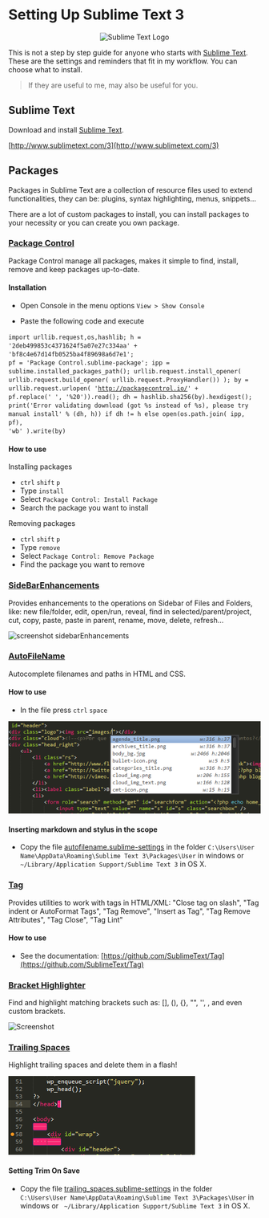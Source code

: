 # Setting Up Sublime Text 3 #

<p align="center"><img src="http://upload.wikimedia.org/wikipedia/en/4/4c/Sublime_Text_Logo.png" alt="Sublime Text Logo" width="120" ></p>

This is not a step by step guide for anyone who starts with [Sublime Text](http://www.sublimetext.com/). These are the settings and reminders that fit in my workflow. You can choose what to install.

> If they are useful to me, may also be useful for you.

## Sublime Text ##

Download and install [Sublime Text](http://www.sublimetext.com/).

[http://www.sublimetext.com/3](http://www.sublimetext.com/3)

## Packages ##

Packages in Sublime Text are a collection of resource files used to extend functionalities, they can be: plugins, syntax highlighting, menus, snippets...

There are a lot of custom packages to install, you can install packages to your necessity or you can create you own package.

### [Package Control](https://sublime.wbond.net/) ###

Package Control manage all packages, makes it simple to find, install, remove and keep packages up-to-date.

#### Installation ####

* Open Console in the menu options `View > Show Console`

* Paste the following code and execute

<code>import urllib.request,os,hashlib; h = '2deb499853c4371624f5a07e27c334aa' + 'bf8c4e67d14fb0525ba4f89698a6d7e1'; pf = 'Package Control.sublime-package'; ipp = sublime.installed_packages_path(); urllib.request.install_opener( urllib.request.build_opener( urllib.request.ProxyHandler()) ); by = urllib.request.urlopen( 'http://packagecontrol.io/' + pf.replace(' ', '%20')).read(); dh = hashlib.sha256(by).hexdigest(); print('Error validating download (got %s instead of %s), please try manual install' % (dh, h)) if dh != h else open(os.path.join( ipp, pf), 'wb' ).write(by)</code>

#### How to use ####

Installing packages

* `ctrl` `shift` `p`
* Type `install`
* Select `Package Control: Install Package`
* Search the package you want to install

Removing packages

* `ctrl` `shift` `p`
* Type `remove`
* Select `Package Control: Remove Package`
* Find the package you want to remove

### [SideBarEnhancements](https://github.com/titoBouzout/SideBarEnhancements) ###

Provides enhancements to the operations on Sidebar of Files and Folders, like: new file/folder, edit, open/run, reveal, find in selected/parent/project, cut, copy, paste, paste in parent, rename, move, delete, refresh...

![screenshot sidebarEnhancements](http://dl.dropbox.com/u/43596449/tito/sublime/SideBar/screenshot.png)

### [AutoFileName](https://github.com/BoundInCode/AutoFileName) ###

Autocomplete filenames and paths in HTML and CSS.

#### How to use ####

* In the file press `ctrl` `space`

![Screenshot AutoFileName screenshots](Screenshots/AutoFileName.png)

#### Inserting markdown and stylus in the scope ####

* Copy the file [autofilename.sublime-settings](https://raw.githubusercontent.com/tiagoporto/setting-up-sublime-text/master/Packages%20Settings/autofilename.sublime-settings) in the folder `C:\Users\User Name\AppData\Roaming\Sublime Text 3\Packages\User` in windows or ` ~/Library/Application Support/Sublime Text 3` in OS X.

### [Tag](https://github.com/SublimeText/Tag) ###

Provides utilities to work with tags in HTML/XML: "Close tag on slash", "Tag indent or AutoFormat Tags", "Tag Remove", "Insert as Tag", "Tag Remove Attributes", "Tag Close", "Tag Lint"

#### How to use ####

* See the documentation: [https://github.com/SublimeText/Tag](https://github.com/SublimeText/Tag)

### [Bracket Highlighter](https://github.com/facelessuser/BracketHighlighter) ###

Find and highlight matching brackets such as: [], (), {}, "", '', <tag></tag>, and even custom brackets.

![Screenshot](http://dl.dropbox.com/u/342698/BracketHighlighter/Example1.png )

### [Trailing Spaces](https://github.com/SublimeText/TrailingSpaces)

Highlight trailing spaces and delete them in a flash!

![Screenshot TrailingSpaces](Screenshots/TrailingSpaces.png "")

#### Setting Trim On Save ####

* Copy the file [trailing_spaces.sublime-settings](https://raw.githubusercontent.com/tiagoporto/setting-up-sublime-text/master/Packages%20Settings/trailing_spaces.sublime-settings) in the folder `C:\Users\User Name\AppData\Roaming\Sublime Text 3\Packages\User` in windows or ` ~/Library/Application Support/Sublime Text 3` in OS X.

<!--

### [Emmet](http://emmet.io/)

![Cheat Sheet](http://docs.emmet.io/cheat-sheet/)

### [DocBlockr](https://github.com/spadgos/sublime-jsdocs) ###


### [AllAutocomplete](https://github.com/alienhard/SublimeAllAutocomplete) ###


### [Color Picker](http://weslly.github.io/ColorPicker/)

Keyboard shortcut `ctrl+shift+c`

### [ColorHighlighter](https://github.com/Monnoroch/ColorHighlighter)

Disable keybindings

`tools -> color highlighter -> Disable default keybindings`


### [SFTP](http://wbond.net/sublime_packages/sftp)

### [EditorConfig](http://editorconfig.org/)

Working with Markdown

### [Markdown Preview](https://github.com/revolunet/sublimetext-markdown-preview)

### [MarkdownEditing](https://github.com/SublimeText-Markdown/MarkdownEditing) ###

### [AngularJS](https://github.com/angular-ui/AngularJS-sublime-package)

### [Jquery](https://github.com/SublimeText/jQuery)

### [Can I Use](https://github.com/Azd325/sublime-text-caniuse)

Keyboard shortcut `ctrl+alt+f`

### [GhostText](https://github.com/Cacodaimon/GhostText-for-SublimeText)

- [Extension for Chrome](https://chrome.google.com/webstore/detail/ghosttext-for-chrome/godiecgffnchndlihlpaajjcplehddca?utm_source=chrome-ntp-icon)

### [Gist](https://github.com/condemil/Gist)

### [Gulp](https://github.com/NicoSantangelo/sublime-gulp)

### [Terminal](https://github.com/wbond/sublime_terminal)

Keyboard shortcut `ctrl+alt+shift+t` to project folder

Keyboard shortcut `ctrl+shift+t` to file


## Additional Syntax Support

### [Apache Conf](https://github.com/colinta/ApacheConf.tmLanguage)

### [LESS](https://github.com/danro/LESS-sublime)

### [Robots](https://github.com/andriyko/sublime-robot-framework-assistant)

### [SASS](https://sublime.wbond.net/packages/Sass)

### [Stylus](https://github.com/billymoon/Stylus)

- [Stylus-Snippets](https://github.com/billymoon/Stylus-Snippets)

### [Laravel Blade](https://github.com/Medalink/laravel-blade)


## Snippets

ctrl+shift+alt+p

Local Folder

* Windows

`C:\Users\User Name\AppData\Roaming\Sublime Text 3\Packages\User`

[Comment Snippets](https://github.com/hachesilva/Comment-Snippets)

[JavaScript Console snippets](https://github.com/caiogondim/js-console-sublime-snippets)

[Jquery](https://sublime.wbond.net/packages/jQuery)

[Readme](https://gist.github.com/zenorocha/4526327) - Snippet from Zeno Rocha


## Key Bindings

### Mac OS

Super + b = `<strong>selection</strong>`

Super + i = `<em>selection</em>`

Super + u = `<u>selection</u>`

Super + alt + 7 = `encode_html_entities`

### Windows

Ctrl + b = `<strong>selection</strong>`

Ctrl + i = `<em>selection</em>`

Ctrl + u = `<u>selection</u>`

Ctrl + alt + 7 = `encode_html_entities`

## Tips

### Multiple Selection

`Ctrl+D` on Windows and Linux, or `Command+D` on OS X Quick Add Next

* `Alt+F3` on Windows and Linux, or `Ctrl+Command+G` on OS X. Find All

`Ctrl+Shift+L` or `Command+Shift+L` on OS X. Splitting the Selection into Lines

`Ctrl+K,Ctrl+D` on Windows and Linux, or `Command+K,Command+D` on OS X. Quick Skip Next

 if you go too far, use Undo Selection (Ctrl+U, or Command+U on OS X) to step backwards


* `Ctrl + k + Ctrl + v` = Paste History

* `f11` = full screen

* `shift + f11` = distract mode

### Workspace

* Layout in 2 columns `view/layout/Columns:2` or `alt+shift+2`

http://code.tutsplus.com/courses/perfect-workflow-in-sublime-text-2/lessons/your-first-snippet

https://realpython.com/blog/python/setting-up-sublime-text-3-for-full-stack-python-development/
https://github.com/mrmartineau/Placeholders
https://github.com/wbond/sublime_alignment
http://csscomb.com/
https://github.com/hachesilva/Comment-Snippets
https://github.com/caiogondim/js-console-sublime-snippets
 -->